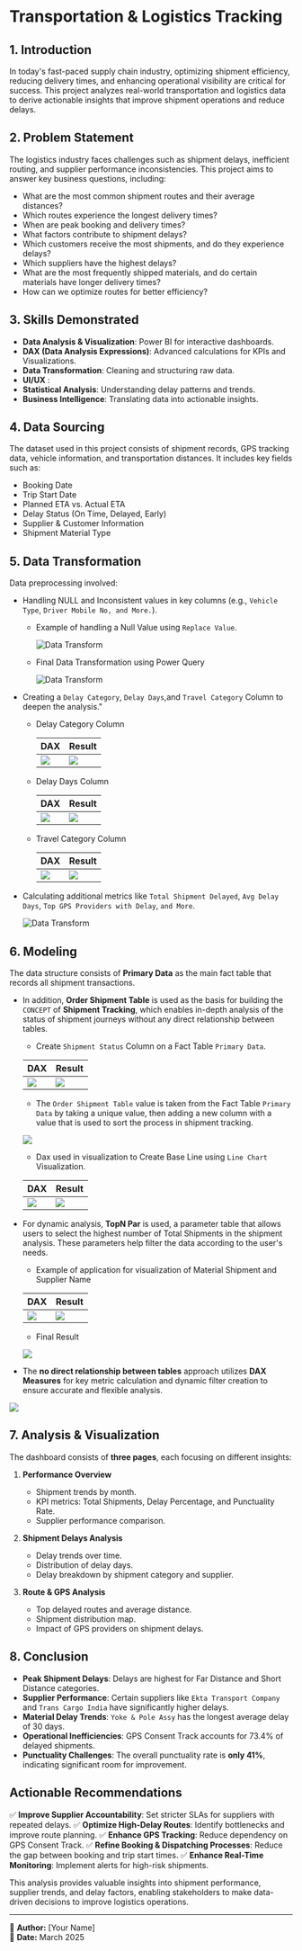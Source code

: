 # Transportation & Logistics Tracking

## 1. Introduction
In today's fast-paced supply chain industry, optimizing shipment efficiency, reducing delivery times, and enhancing operational visibility are critical for success. This project analyzes real-world transportation and logistics data to derive actionable insights that improve shipment operations and reduce delays.

## 2. Problem Statement
The logistics industry faces challenges such as shipment delays, inefficient routing, and supplier performance inconsistencies. This project aims to answer key business questions, including:
- What are the most common shipment routes and their average distances?
- Which routes experience the longest delivery times?
- When are peak booking and delivery times?
- What factors contribute to shipment delays?
- Which customers receive the most shipments, and do they experience delays?
- Which suppliers have the highest delays?
- What are the most frequently shipped materials, and do certain materials have longer delivery times?
- How can we optimize routes for better efficiency?

## 3. Skills Demonstrated
- **Data Analysis & Visualization**: Power BI for interactive dashboards.
- **DAX (Data Analysis Expressions)**: Advanced calculations for KPIs and Visualizations.
- **Data Transformation**: Cleaning and structuring raw data.
- **UI/UX** : 
- **Statistical Analysis**: Understanding delay patterns and trends.
- **Business Intelligence**: Translating data into actionable insights.

## 4. Data Sourcing
The dataset used in this project consists of shipment records, GPS tracking data, vehicle information, and transportation distances. It includes key fields such as:

- Booking Date
- Trip Start Date
- Planned ETA vs. Actual ETA
- Delay Status (On Time, Delayed, Early)
- Supplier & Customer Information
- Shipment Material Type

## 5. Data Transformation
Data preprocessing involved:
- Handling NULL and Inconsistent values in key columns (e.g., `Vehicle Type`, `Driver Mobile No, and More.`).

  - Example of handling a Null Value using `Replace Value`.

    ![Data Transform](data_transformation/replace_value.png)

  - Final Data Transformation using Power Query

    ![Data Transform](data_transformation/data_transform.png)

- Creating a `Delay Category`, `Delay Days`,and `Travel Category` Column to deepen the analysis."

  - Delay Category Column

    | DAX | Result |
    |----------|----------|
    | ![](data_transformation/delay_category_dax.svg) | ![](data_transformation/delay_categoory_column.png) |

  - Delay Days Column

    | DAX | Result |
    |----------|----------|
    | ![](data_transformation/delay_dax.svg) | ![](data_transformation/delay_column.png) |

  - Travel Category Column

    | DAX | Result |
    |----------|----------|
    | ![](data_transformation/travel_dax.svg) | ![](data_transformation/travel_column.png) |
    
- Calculating additional metrics like `Total Shipment Delayed`, `Avg Delay Days`, `Top GPS Providers with Delay`, `and More`.

    ![Data Transform](dax_measure/kpi_dax.svg)

## 6. Modeling
The data structure consists of **Primary Data** as the main fact table that records all shipment transactions.  


- In addition, **Order Shipment Table** is used as the basis for building the `CONCEPT` of **Shipment Tracking**, which enables in-depth analysis of the status of shipment journeys without any direct relationship between tables.

  - Create `Shipment Status` Column on a Fact Table `Primary Data`.

  
  | DAX | Result |
  |----------|----------|
  | ![](shipment_tracking_concept/concept_column.svg) | ![](shipment_tracking_concept/shipment_status_column.png) |

  - The `Order Shipment Table` value is taken from the Fact Table `Primary Data` by taking a unique value, then adding a new column with a value that is used to sort the process in shipment   tracking.

  ![](shipment_tracking_concept/shipment_table.png)

  - Dax used in visualization to Create Base Line using `Line Chart` Visualization.


  | DAX | Result |
  |----------|----------|
  | ![](shipment_tracking_concept/dax_Viz.svg) | ![](shipment_tracking_concept/viz_result.png) |

- For dynamic analysis, **TopN Par** is used, a parameter table that allows users to select the highest number of Total Shipments in the shipment analysis. These parameters help filter the data according to the user's needs.

  - Example of application for visualization of Material Shipment and Supplier Name

  | DAX | Result |
  |----------|----------|
  | ![](parameter/parameter_dax.svg) | ![](parameter/parameter_result.png) |

  -  Final Result

  ![](shipment_tracking_concept/result_shipment_tracking.png)

- The **no direct relationship between tables** approach utilizes **DAX Measures** for key metric calculation and dynamic filter creation to ensure accurate and flexible analysis.

![](data_modeling.png)

## 7. Analysis & Visualization
The dashboard consists of **three pages**, each focusing on different insights:

1. **Performance Overview**
   - Shipment trends by month.
   - KPI metrics: Total Shipments, Delay Percentage, and Punctuality Rate.
   - Supplier performance comparison.

2. **Shipment Delays Analysis**
   - Delay trends over time.
   - Distribution of delay days.
   - Delay breakdown by shipment category and supplier.

3. **Route & GPS Analysis**
   - Top delayed routes and average distance.
   - Shipment distribution map.
   - Impact of GPS providers on shipment delays.

## 8. Conclusion
- **Peak Shipment Delays**: Delays are highest for Far Distance and Short Distance categories.
- **Supplier Performance**: Certain suppliers like `Ekta Transport Company` and `Trans Cargo India` have significantly higher delays.
- **Material Delay Trends**: `Yoke & Pole Assy` has the longest average delay of 30 days.
- **Operational Inefficiencies**: GPS Consent Track accounts for 73.4% of delayed shipments.
- **Punctuality Challenges**: The overall punctuality rate is **only 41%**, indicating significant room for improvement.

## Actionable Recommendations
✅ **Improve Supplier Accountability**: Set stricter SLAs for suppliers with repeated delays.
✅ **Optimize High-Delay Routes**: Identify bottlenecks and improve route planning.
✅ **Enhance GPS Tracking**: Reduce dependency on GPS Consent Track.
✅ **Refine Booking & Dispatching Processes**: Reduce the gap between booking and trip start times.
✅ **Enhance Real-Time Monitoring**: Implement alerts for high-risk shipments.

This analysis provides valuable insights into shipment performance, supplier trends, and delay factors, enabling stakeholders to make data-driven decisions to improve logistics operations.

---

📌 **Author:** [Your Name]  
📆 **Date:** March 2025
